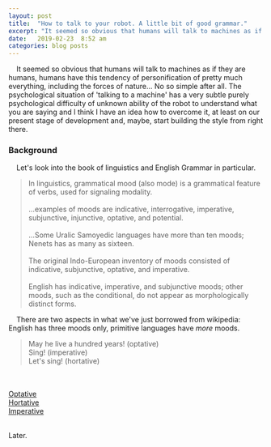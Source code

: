 ```yaml
---
layout: post
title:  "How to talk to your robot. A little bit of good grammar."
excerpt: "It seemed so obvious that humans will talk to machines as if they are humans, humans have this tendency of personification of pretty much everything, including the forces of nature..."
date:   2019-02-23  8:52 am
categories: blog posts
---
```

&nbsp;&nbsp;&nbsp;&nbsp;It seemed so obvious that humans will talk to machines as if they are humans, humans have this tendency of personification of pretty much everything, including the forces of nature... No so simple after all. The psychological situation of 'talking to a machine' has a very subtle purely psychological difficulty of unknown ability of the robot to understand what you are saying and I think I have an idea how to overcome it, at least on our present stage of development and, maybe, start building the style from right there.<br>
### Background
&nbsp;&nbsp;&nbsp;&nbsp;Let's look into the book of linguistics and English Grammar in particular.
>In linguistics, grammatical mood (also mode) is a grammatical feature of verbs, used for signaling modality.<br><br>...examples of moods are indicative, interrogative, imperative, subjunctive, injunctive, optative, and potential.<br><br>...Some Uralic Samoyedic languages have more than ten moods; Nenets has as many as sixteen.<br><br>The original Indo-European inventory of moods consisted of indicative, subjunctive, optative, and imperative.<br><br>English has indicative, imperative, and subjunctive moods; other moods, such as the conditional, do not appear as morphologically distinct forms.<br>

&nbsp;&nbsp;&nbsp;&nbsp;There are two aspects in what we've just borrowed from wikipedia: English has three moods only, primitive languages have _more_ moods.<br>

> May he live a hundred years! (optative)<br>
Sing! (imperative)<br>
Let's sing! (hortative)


<br><br>
[Optative](https://en.wikipedia.org/wiki/Optative_mood)<br>
[Hortative](https://en.wikipedia.org/wiki/Hortative)<br>
[Imperative](https://en.wikipedia.org/wiki/Imperative_mood)<br><br>


Later.
